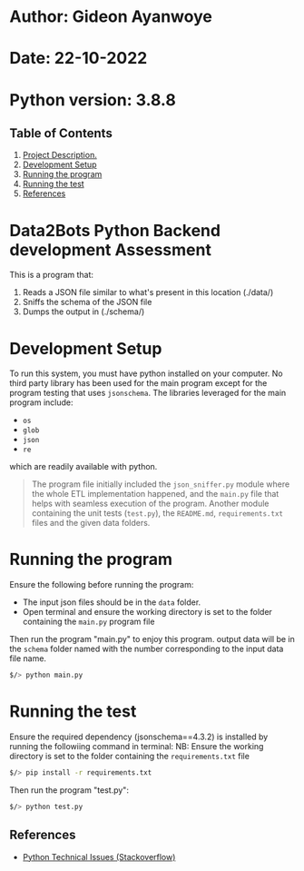 

# Author: Gideon Ayanwoye
# Date: 22-10-2022
# Python version: 3.8.8

## Table of Contents
1. [ Project Description. ](#desc)
2. [ Development Setup ](#setup)
3. [ Running the program ](#installation)
4. [ Running the test ](#installation2)
5. [ References ](#ref)

<a name="desc"></a>
# Data2Bots Python Backend development Assessment 

This is a program that:
1. Reads a JSON file similar to what's present in this location (./data/)
2. Sniffs the schema of the JSON file
3. Dumps the output in (./schema/)


<a name="setup"></a>

# Development Setup
To run this system, you must have python installed on your computer.
No third party library has been used for the main program except for the program testing that uses `jsonschema`. The libraries leveraged for the main program include:
* `os`
* `glob`
* `json`
* `re`

which are readily available with python.

> The program file initially included the `json_sniffer.py` module where the whole ETL implementation happened, 
> and the `main.py` file that helps with seamless execution of the program. Another module containing the 
> unit tests (`test.py`), the `README.md`, `requirements.txt` files and the given data folders.

<a name="installation"></a>
# Running the program
Ensure the following before running the program:
* The input json files should be in the `data` folder.
* Open terminal and ensure the working directory is set to the folder containing the `main.py` program file

Then run the program "main.py" to enjoy this program. output data will be in the `schema` folder named with the number corresponding to the input data file name. 

```bash
$/> python main.py
```

<a name="installation2"></a>
# Running the test
Ensure the required dependency (jsonschema==4.3.2) is installed by running the followiing command in terminal:
NB: Ensure the working directory is set to the folder containing the `requirements.txt` file
```bash
$/> pip install -r requirements.txt
```
Then run the program "test.py":

```bash
$/> python test.py
```


<a name="ref"></a>
## References

- [Python Technical Issues (Stackoverflow)](https://stackoverflow.com/)
